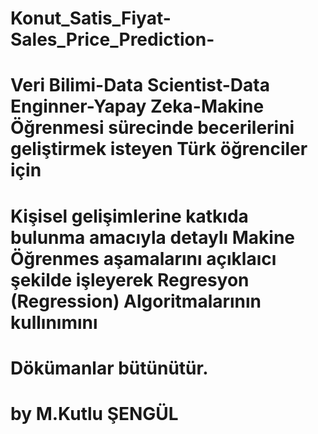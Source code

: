 # Konut_Satis_Fiyat-Sales_Price_Prediction-
# Veri Bilimi-Data Scientist-Data Enginner-Yapay Zeka-Makine Öğrenmesi sürecinde becerilerini geliştirmek isteyen Türk öğrenciler için
# Kişisel gelişimlerine katkıda bulunma amacıyla detaylı Makine Öğrenmes aşamalarını açıklaıcı şekilde işleyerek Regresyon (Regression) Algoritmalarının kullınımını
# Dökümanlar bütünütür.
# by M.Kutlu ŞENGÜL
